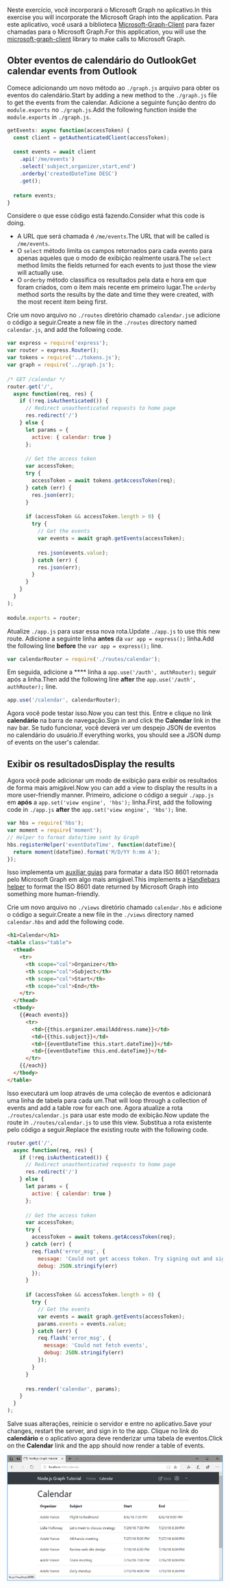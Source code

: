 <!-- markdownlint-disable MD002 MD041 -->

<span data-ttu-id="8de1f-101">Neste exercício, você incorporará o Microsoft Graph no aplicativo.</span><span class="sxs-lookup"><span data-stu-id="8de1f-101">In this exercise you will incorporate the Microsoft Graph into the application.</span></span> <span data-ttu-id="8de1f-102">Para este aplicativo, você usará a biblioteca [Microsoft-Graph-Client](https://github.com/microsoftgraph/msgraph-sdk-javascript) para fazer chamadas para o Microsoft Graph.</span><span class="sxs-lookup"><span data-stu-id="8de1f-102">For this application, you will use the [microsoft-graph-client](https://github.com/microsoftgraph/msgraph-sdk-javascript) library to make calls to Microsoft Graph.</span></span>

## <a name="get-calendar-events-from-outlook"></a><span data-ttu-id="8de1f-103">Obter eventos de calendário do Outlook</span><span class="sxs-lookup"><span data-stu-id="8de1f-103">Get calendar events from Outlook</span></span>

<span data-ttu-id="8de1f-104">Comece adicionando um novo método ao `./graph.js` arquivo para obter os eventos do calendário.</span><span class="sxs-lookup"><span data-stu-id="8de1f-104">Start by adding a new method to the `./graph.js` file to get the events from the calendar.</span></span> <span data-ttu-id="8de1f-105">Adicione a seguinte função dentro do `module.exports` no `./graph.js`.</span><span class="sxs-lookup"><span data-stu-id="8de1f-105">Add the following function inside the `module.exports` in `./graph.js`.</span></span>

```js
getEvents: async function(accessToken) {
  const client = getAuthenticatedClient(accessToken);

  const events = await client
    .api('/me/events')
    .select('subject,organizer,start,end')
    .orderby('createdDateTime DESC')
    .get();

  return events;
}
```

<span data-ttu-id="8de1f-106">Considere o que esse código está fazendo.</span><span class="sxs-lookup"><span data-stu-id="8de1f-106">Consider what this code is doing.</span></span>

- <span data-ttu-id="8de1f-107">A URL que será chamada é `/me/events`.</span><span class="sxs-lookup"><span data-stu-id="8de1f-107">The URL that will be called is `/me/events`.</span></span>
- <span data-ttu-id="8de1f-108">O `select` método limita os campos retornados para cada evento para apenas aqueles que o modo de exibição realmente usará.</span><span class="sxs-lookup"><span data-stu-id="8de1f-108">The `select` method limits the fields returned for each events to just those the view will actually use.</span></span>
- <span data-ttu-id="8de1f-109">O `orderby` método classifica os resultados pela data e hora em que foram criados, com o item mais recente em primeiro lugar.</span><span class="sxs-lookup"><span data-stu-id="8de1f-109">The `orderby` method sorts the results by the date and time they were created, with the most recent item being first.</span></span>

<span data-ttu-id="8de1f-110">Crie um novo arquivo no `./routes` diretório chamado `calendar.js`e adicione o código a seguir.</span><span class="sxs-lookup"><span data-stu-id="8de1f-110">Create a new file in the `./routes` directory named `calendar.js`, and add the following code.</span></span>

```js
var express = require('express');
var router = express.Router();
var tokens = require('../tokens.js');
var graph = require('../graph.js');

/* GET /calendar */
router.get('/',
  async function(req, res) {
    if (!req.isAuthenticated()) {
      // Redirect unauthenticated requests to home page
      res.redirect('/')
    } else {
      let params = {
        active: { calendar: true }
      };

      // Get the access token
      var accessToken;
      try {
        accessToken = await tokens.getAccessToken(req);
      } catch (err) {
        res.json(err);
      }

      if (accessToken && accessToken.length > 0) {
        try {
          // Get the events
          var events = await graph.getEvents(accessToken);

          res.json(events.value);
        } catch (err) {
          res.json(err);
        }
      }
    }
  }
);

module.exports = router;
```

<span data-ttu-id="8de1f-111">Atualize `./app.js` para usar essa nova rota.</span><span class="sxs-lookup"><span data-stu-id="8de1f-111">Update `./app.js` to use this new route.</span></span> <span data-ttu-id="8de1f-112">Adicione a seguinte linha **antes** da `var app = express();` linha.</span><span class="sxs-lookup"><span data-stu-id="8de1f-112">Add the following line **before** the `var app = express();` line.</span></span>

```js
var calendarRouter = require('./routes/calendar');
```

<span data-ttu-id="8de1f-113">Em seguida, adicione a \*\*\*\* linha a `app.use('/auth', authRouter);` seguir após a linha.</span><span class="sxs-lookup"><span data-stu-id="8de1f-113">Then add the following line **after** the `app.use('/auth', authRouter);` line.</span></span>

```js
app.use('/calendar', calendarRouter);
```

<span data-ttu-id="8de1f-114">Agora você pode testar isso.</span><span class="sxs-lookup"><span data-stu-id="8de1f-114">Now you can test this.</span></span> <span data-ttu-id="8de1f-115">Entre e clique no link **calendário** na barra de navegação.</span><span class="sxs-lookup"><span data-stu-id="8de1f-115">Sign in and click the **Calendar** link in the nav bar.</span></span> <span data-ttu-id="8de1f-116">Se tudo funcionar, você deverá ver um despejo JSON de eventos no calendário do usuário.</span><span class="sxs-lookup"><span data-stu-id="8de1f-116">If everything works, you should see a JSON dump of events on the user's calendar.</span></span>

## <a name="display-the-results"></a><span data-ttu-id="8de1f-117">Exibir os resultados</span><span class="sxs-lookup"><span data-stu-id="8de1f-117">Display the results</span></span>

<span data-ttu-id="8de1f-118">Agora você pode adicionar um modo de exibição para exibir os resultados de forma mais amigável.</span><span class="sxs-lookup"><span data-stu-id="8de1f-118">Now you can add a view to display the results in a more user-friendly manner.</span></span> <span data-ttu-id="8de1f-119">Primeiro, adicione o código a seguir `./app.js` em **após** a `app.set('view engine', 'hbs');` linha.</span><span class="sxs-lookup"><span data-stu-id="8de1f-119">First, add the following code in `./app.js` **after** the `app.set('view engine', 'hbs');` line.</span></span>

```js
var hbs = require('hbs');
var moment = require('moment');
// Helper to format date/time sent by Graph
hbs.registerHelper('eventDateTime', function(dateTime){
  return moment(dateTime).format('M/D/YY h:mm A');
});
```

<span data-ttu-id="8de1f-120">Isso implementa um [auxiliar guias](http://handlebarsjs.com/#helpers) para formatar a data ISO 8601 retornada pelo Microsoft Graph em algo mais amigável.</span><span class="sxs-lookup"><span data-stu-id="8de1f-120">This implements a [Handlebars helper](http://handlebarsjs.com/#helpers) to format the ISO 8601 date returned by Microsoft Graph into something more human-friendly.</span></span>

<span data-ttu-id="8de1f-121">Crie um novo arquivo no `./views` diretório chamado `calendar.hbs` e adicione o código a seguir.</span><span class="sxs-lookup"><span data-stu-id="8de1f-121">Create a new file in the `./views` directory named `calendar.hbs` and add the following code.</span></span>

```html
<h1>Calendar</h1>
<table class="table">
  <thead>
    <tr>
      <th scope="col">Organizer</th>
      <th scope="col">Subject</th>
      <th scope="col">Start</th>
      <th scope="col">End</th>
    </tr>
  </thead>
  <tbody>
    {{#each events}}
      <tr>
        <td>{{this.organizer.emailAddress.name}}</td>
        <td>{{this.subject}}</td>
        <td>{{eventDateTime this.start.dateTime}}</td>
        <td>{{eventDateTime this.end.dateTime}}</td>
      </tr>
    {{/each}}
  </tbody>
</table>
```

<span data-ttu-id="8de1f-122">Isso executará um loop através de uma coleção de eventos e adicionará uma linha de tabela para cada um.</span><span class="sxs-lookup"><span data-stu-id="8de1f-122">That will loop through a collection of events and add a table row for each one.</span></span> <span data-ttu-id="8de1f-123">Agora atualize a rota `./routes/calendar.js` para usar este modo de exibição.</span><span class="sxs-lookup"><span data-stu-id="8de1f-123">Now update the route in `./routes/calendar.js` to use this view.</span></span> <span data-ttu-id="8de1f-124">Substitua a rota existente pelo código a seguir.</span><span class="sxs-lookup"><span data-stu-id="8de1f-124">Replace the existing route with the following code.</span></span>

```js
router.get('/',
  async function(req, res) {
    if (!req.isAuthenticated()) {
      // Redirect unauthenticated requests to home page
      res.redirect('/')
    } else {
      let params = {
        active: { calendar: true }
      };

      // Get the access token
      var accessToken;
      try {
        accessToken = await tokens.getAccessToken(req);
      } catch (err) {
        req.flash('error_msg', {
          message: 'Could not get access token. Try signing out and signing in again.',
          debug: JSON.stringify(err)
        });
      }

      if (accessToken && accessToken.length > 0) {
        try {
          // Get the events
          var events = await graph.getEvents(accessToken);
          params.events = events.value;
        } catch (err) {
          req.flash('error_msg', {
            message: 'Could not fetch events',
            debug: JSON.stringify(err)
          });
        }
      }

      res.render('calendar', params);
    }
  }
);
```

<span data-ttu-id="8de1f-125">Salve suas alterações, reinicie o servidor e entre no aplicativo.</span><span class="sxs-lookup"><span data-stu-id="8de1f-125">Save your changes, restart the server, and sign in to the app.</span></span> <span data-ttu-id="8de1f-126">Clique no link do **calendário** e o aplicativo agora deve renderizar uma tabela de eventos.</span><span class="sxs-lookup"><span data-stu-id="8de1f-126">Click on the **Calendar** link and the app should now render a table of events.</span></span>

![Uma captura de tela da tabela de eventos](./images/add-msgraph-01.png)
